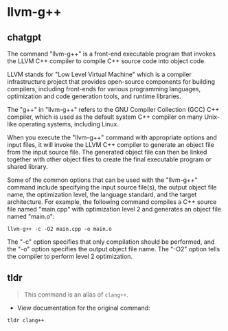 # llvm-g++ 
## chatgpt 
The command "llvm-g++" is a front-end executable program that invokes the LLVM C++ compiler to compile C++ source code into object code. 

LLVM stands for "Low Level Virtual Machine" which is a compiler infrastructure project that provides open-source components for building compilers, including front-ends for various programming languages, optimization and code generation tools, and runtime libraries.

The "g++" in "llvm-g++" refers to the GNU Compiler Collection (GCC) C++ compiler, which is used as the default system C++ compiler on many Unix-like operating systems, including Linux.

When you execute the "llvm-g++" command with appropriate options and input files, it will invoke the LLVM C++ compiler to generate an object file from the input source file. The generated object file can then be linked together with other object files to create the final executable program or shared library. 

Some of the common options that can be used with the "llvm-g++" command include specifying the input source file(s), the output object file name, the optimization level, the language standard, and the target architecture. For example, the following command compiles a C++ source file named "main.cpp" with optimization level 2 and generates an object file named "main.o":

```
llvm-g++ -c -O2 main.cpp -o main.o
```

The "-c" option specifies that only compilation should be performed, and the "-o" option specifies the output object file name. The "-O2" option tells the compiler to perform level 2 optimization. 

## tldr 
 
> This command is an alias of `clang++`.

- View documentation for the original command:

`tldr clang++`
